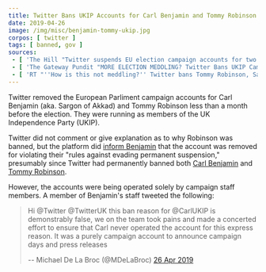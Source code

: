 ```yaml
---
title: Twitter Bans UKIP Accounts for Carl Benjamin and Tommy Robinson
date: 2019-04-26
image: /img/misc/benjamin-tommy-ukip.jpg
corpos: [ twitter ]
tags: [ banned, gov ]
sources:
 - [ 'The Hill "Twitter suspends EU election campaign accounts for two candidates who were previously banned" by Emily Birnbaum (26 Apr 2019)', 'https://archive.vn/4cbPB' ]
 - [ 'The Gateway Pundit "MORE ELECTION MEDDLING? Twitter Bans UKIP Campaign Account for Carl Benjamin, Better Known as Sargon of Akkad" by Cassandra Fairbanks (26 Apr 2019)', 'https://archive.vn/BVLVm' ]
 - [ 'RT "''How is this not meddling?'' Twitter bans Tommy Robinson, Sargon of Akkad campaign accounts" (26 Apr 2019)', 'https://archive.vn/U9ghv' ]
---
```


Twitter removed the European Parliment campaign accounts for Carl Benjamin
(aka. Sargon of Akkad) and Tommy Robinson less than a month before the
election. They were running as members of the UK Independence Party (UKIP).

Twitter did not comment or give explanation as to why Robinson was banned, but
the platform did [inform Benjamin](carl-benjamin-mep-ban-notice.jpg) that the
account was removed for violating their "rules against evading permanent
suspension," presumably since Twitter had permanently banned both [Carl
Benjamin](/e/twitter-bans-sargon/) and [Tommy
Robinson](/e/twitter-bans-tommy-robinson/).

However, the accounts were being operated solely by campaign staff members. A
member of Benjamin's staff tweeted the following:
> Hi @Twitter @TwitterUK this ban reason for @CarlUKIP is demonstrably false,
> we on the team took pains and made a concerted effort to ensure that Carl
> never operated the account for this express reason. It was a purely campaign
> account to announce campaign days and press releases
>
> -- Michael De La Broc (@MDeLaBroc) [26 Apr 2019](https://archive.vn/oe416)
